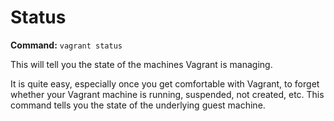
# Status
**Command:** `vagrant status`

This will tell you the state of the machines Vagrant is managing.

It is quite easy, especially once you get comfortable with Vagrant, to forget whether your Vagrant machine is running, suspended, not created, etc. This command tells you the state of the underlying guest machine.